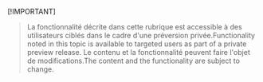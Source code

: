  [!IMPORTANT]
> <span data-ttu-id="0bcb0-101">La fonctionnalité décrite dans cette rubrique est accessible à des utilisateurs ciblés dans le cadre d'une préversion privée.</span><span class="sxs-lookup"><span data-stu-id="0bcb0-101">Functionality noted in this topic is available to targeted users as part of a private preview release.</span></span> <span data-ttu-id="0bcb0-102">Le contenu et la fonctionnalité peuvent faire l'objet de modifications.</span><span class="sxs-lookup"><span data-stu-id="0bcb0-102">The content and the functionality are subject to change.</span></span> 
